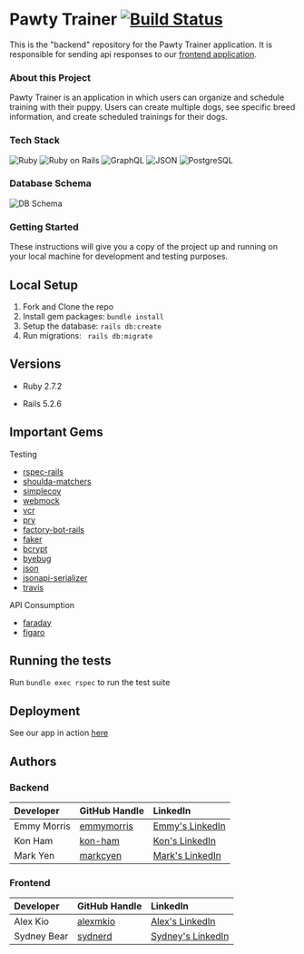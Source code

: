 # Pawty Trainer [![Build Status](https://app.travis-ci.com/Pawty-Trainer/pawty-trainer-api.svg?branch=main)](https://app.travis-ci.com/Pawty-Trainer/pawty-trainer-api)

This is the "backend" repository for the Pawty Trainer application. It is responsible for sending api responses to our [frontend application](https://github.com/Pawty-Trainer/pawty-trainer).

### About this Project

Pawty Trainer is an application in which users can organize and schedule training with their puppy. Users can create multiple dogs, see specific breed information, and create scheduled trainings for their dogs.

### Tech Stack

<section display="inline-block">
 <a><img alt="Ruby" src="https://img.shields.io/badge/Ruby-CC342D?style=for-the-badge&logo=ruby&logoColor=white"/></a>
 <a><img alt="Ruby on Rails" src="https://img.shields.io/badge/Ruby_on_Rails-CC0000?style=for-the-badge&logo=ruby-on-rails&logoColor=white" /></a>
 <a><img alt="GraphQL" src="https://img.shields.io/badge/-GraphQL-E10098?style=for-the-badge&logo=graphql&logoColor=white" /></a>
 <a><img alt="JSON" src="https://img.shields.io/badge/json-5E5C5C?style=for-the-badge&logo=json&logoColor=white" /></a>
 <a><img alt="PostgreSQL" src="https://img.shields.io/badge/PostgreSQL-316192?style=for-the-badge&logo=postgresql&logoColor=white" /></a>
</section>

### Database Schema
![DB Schema](https://user-images.githubusercontent.com/77904287/131035076-d2ae8a04-aeeb-43cf-8a8f-60239182141e.png)

### Getting Started

These instructions will give you a copy of the project up and running on
your local machine for development and testing purposes.

## Local Setup

1. Fork and Clone the repo
2. Install gem packages: `bundle install`
3. Setup the database: `rails db:create`
4. Run migrations: ` rails db:migrate`

## Versions

- Ruby 2.7.2

- Rails 5.2.6

## Important Gems
Testing
* [rspec-rails](https://github.com/rspec/rspec-rails)
* [shoulda-matchers](https://github.com/thoughtbot/shoulda-matchers)
* [simplecov](https://github.com/simplecov-ruby/simplecov)
* [webmock](https://github.com/bblimke/webmock)
* [vcr](https://github.com/vcr/vcr)
* [pry](https://github.com/pry/pry)
* [factory-bot-rails](https://github.com/thoughtbot/factory_bot_rails)
* [faker](https://github.com/faker-ruby/faker)
* [bcrypt](https://github.com/bcrypt-ruby/bcrypt-ruby)
* [byebug](https://github.com/deivid-rodriguez/byebug)
* [json](https://github.com/flori/json)
* [jsonapi-serializer](https://github.com/jsonapi-serializer/jsonapi-serializer)
* [travis](https://github.com/travis-ci/travis.rb)

API Consumption
* [faraday](https://github.com/lostisland/faraday)
* [figaro](https://github.com/laserlemon/figaro)
## Running the tests

Run `bundle exec rspec` to run the test suite

## Deployment

See our app in action [here](https://pawty-trainer-api.herokuapp.com/)

## Authors
### Backend
|Developer     |GitHub Handle                               |LinkedIn                                                     |
|:---          |:---                                        |:---                                                         |
|Emmy Morris   |[emmymorris](https://github.com/EmmyMorris) |[Emmy's LinkedIn](https://www.linkedin.com/in/emmymorris/)   |
|Kon Ham       |[kon-ham](https://github.com/kon-ham)       |[Kon's LinkedIn](https://www.linkedin.com/in/kon-ham/)       |
|Mark Yen      |[markcyen](https://github.com/markcyen)     |[Mark's LinkedIn](https://www.linkedin.com/in/markcyen/)     |

### Frontend
|Developer     |GitHub Handle                               |LinkedIn                                                     |
|:---          |:---                                        |:---                                                         |
|Alex Kio      |[alexmkio](https://github.com/alexmkio)     |[Alex's LinkedIn](https://www.linkedin.com/in/alexkio/)      |
|Sydney Bear   |[sydnerd](https://github.com/sydnerd)       |[Sydney's LinkedIn](https://www.linkedin.com/in/sydneybear/) |

